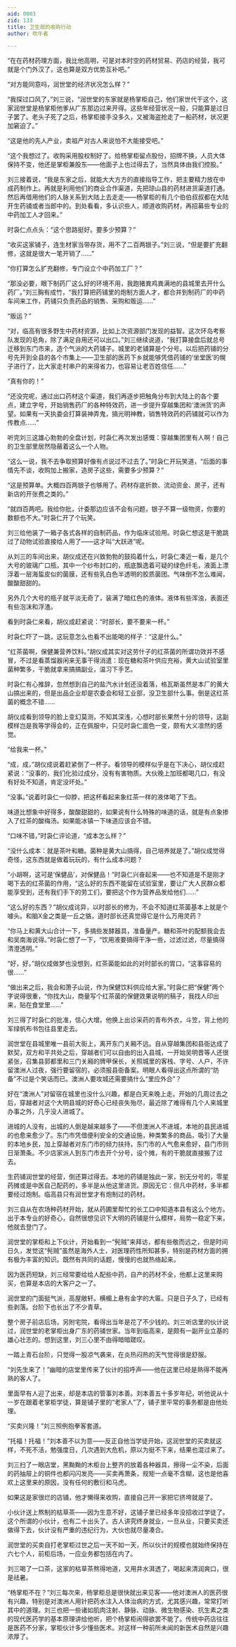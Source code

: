 ```yaml
---
aid: 0003
zid: 133
title: 卫生部的收购行动
author: 吹牛者

---
```




  “在在药材药理方面，我比他高明，可是对本时空的药材贸易、药店的经营，我可就是个门外汉了，这也算是双方优势互补吧。”

  “对方能同意吗，润世堂的经济状况怎么样？”

  “我探过口风了，”刘三说，“润世堂的东家就是杨掌柜自己，他们家世代干这个，这家润世堂是杨掌柜他爹从广东那边过来开得。这些年经营状况一般，只能算是过日子罢了。老头子死了之后，杨掌柜接手没多久，又被海盗抢走了一船药材，状况更加窘迫了。”

  “这是他的先人产业，卖祖产对古人来说怕不大能接受吧。”

  “这个我想过了。收购采用股权制好了。给杨掌柜留点股份，招牌不换，人员大体保持不变，他还是掌柜兼股东——他面子上也过得去了，当然具体由我们控股。”

  刘三接着说，“我是东家之后，就能大大方方的直接指导工作，把主要精力放在中成药制作上。再就是利用他们的商业合作渠道，先把琼山县的药材进货渠道打通。然后再借用他们的人脉关系到大陆上去走走——杨掌柜的有几个伯伯叔叔都在大陆开生药铺或者当郎中的。到处看看，多认识些人，顺道收购药材，再招募些专业的中药加工人才回来。”

  时袅仁点点头：“这个思路挺好。要多少预算？”

  “收买这家铺子，连生材家当带存货，用不了二百两银子。”刘三说，“但是要扩充翻修，这就是很大一笔开销了……”

  “你打算怎么扩充翻修，专门设立个中药加工厂？”

  “那没必要，眼下制药厂这么好的环境不用，我跑猪粪鸡粪满地的县城里去开什么药厂。”刘三胸有成竹，“我打算把药铺里的炮制方面人才，都合并到制药厂的中药车间来工作，药铺只负责药品的销售、采购和贩运……”

  “贩运？”

  “对，临高有很多野生中药材资源，比如上次资源部门发现的益智。这次环岛考察队发现的皂角，除了满足自用还可以出口。”刘三继续说道，“我打算接盘后就总号迁移到东门市来，造个气派的大药铺子。城里的老铺算是个分号。以后把药铺的分号先开到全县的各个市集上——卫生部的医药下乡就能够凭借药铺的‘坐堂医’的幌子进行了，比大家走村串户的来得省力，也容易让老百姓信任……”

  “真有你的！”

  “还没完呢，通过出口药材这个渠道，我们再逐步把触角分布到大陆上的各个要点，建立字号，开始销售药厂的各种特效药，进一步提升穿越集团和‘澳洲货’的声望。如果有一天执委会打算装神弄鬼，搞光明神教，销售特效药的药铺就可以作为传教点……”

  听完刘三这雄心勃勃的全盘计划，时袅仁再次发出感慨：穿越集团里有人啊！自己的卫生部里居然隐蔽着这么一个人物。

  “这么一说，我不去争取预算好像有点说过不过去了。”时袅仁开玩笑道，“后面的事情先不谈，收购加上搬家，造房子这些，需要多少预算？”

  “这是预算单。大概四百两银子也够用了。药材存底折款、流动资金、房子，还有新店的开张费之类的。”

  “就四百两吧。我给你批，计委那边应该不会有问题，银子不算一级物资，你要的数额也不大。”时袅仁开了个玩笑。

  刘三给他装了一箱子各式各样的自制药品，作为临床试验用。时袅仁想这是干脆跳过了动物试验直接给人用了——这才叫“大跃进”呢。

  从刘三的车间出来，胡仪成还在兴致勃勃的鼓捣着什么，时袅仁凑近一看，是几个大号的玻璃广口瓶，其中一个纱布封口的，瓶底飘逸着可疑的绿色纤毛，液面上漂浮着一层海蜇皮似的菌膜，还有些乳白色半透明的胶质菌团。气味倒不怎么难闻，酸酸甜甜的。

  另外几个大号的瓶子就平淡无奇了，装满了暗红色的液体。液体有些浑浊，表面还有些泡沫和浮渣。

  看到时袅仁来看，胡仪成赶紧说：“时部长，要不要来一杯。”

  时袅仁吓了一跳，这玩意怎么也看不出能喝的样子：“这是什么。”

  “红茶菌啊，保健兼营养饮料。”胡仪成其实对这劳什子的红茶菌的所谓功效并不感冒，不过是看蒸馏器闲来无事干得消遣：现在糖和茶叶供应充裕，黄大山试验室里菌种繁多，干脆就拿来搞搞副业，温习下手艺。

  时袅仁有心推辞，忽然想到自己的盐汽水计划还没着落，格瓦斯虽然是本厂的黄大山搞出来的，但是出品企业却是农委会和轻工业部，没卫生部什么事。倒是这红茶菌的概念不错……

  胡仪成看到领导的脸上变幻莫测，不知其深浅，心想时部长果然十分的领导，这副模样岂是我等学得会的，正在佩服中，只见时袅仁面色一变，颇有大义凛然的感觉。

  “给我来一杯。”

  “成，成，”胡仪成说着赶紧倒了一杯子。看领导的模样似乎是在下决心，胡仪成赶紧说：“没事的，我们化验过成分，没有有害物质。大伙晚上加班都喝几口，有没有好处不知道，肯定没坏处。”

  “没事。”说着时袅仁一仰脖，把这杯看起来象红茶一样的液体喝了下去。

  味道比想象中好得多，酸酸甜甜的，如果说有什么特殊的味道的话，就是有点象掺入了红茶的酸梅汤。如果能冰镇一下味道应该会不错。

  “口味不错，”时袅仁评论道，“成本怎么样？”

  “没什么成本：就是茶叶和糖。菌种是黄大山搞得，自己培养就是了。”胡仪成觉得奇怪，这东西就是做着玩玩的，有什么成本问题？

  “小胡啊，这可是‘保健品’，对保健品！”时袅仁兴奋起来——也不知道是不是刚才喝下去的红茶菌的作用，“这么好的东西不能留在试验室里，要让广大人民群众都能享受到，还有我们手下的劳工们，要把这个作为营养品发给他们……”

  “这么好的东西？”胡仪成诧异，以时部长的修为，不会不知道红茶菌基本上就是个噱头。和脑X金之类是一丘之貉，道时部长还真觉得它是什么万用灵药？

  “你马上和黄大山合计一下，多搞些发酵器具，准备量产。糖和茶叶的配额我会去和吴南海说得。”时袅仁想了一下，“饮用液要搞得干净一些，过滤过滤，尽量搞得清澄透明。”

  “好，好。”胡仪成做梦也没想到，红茶菌能如此的对时部长的胃口，“这事容易的很……”

  “做出来之后，我会和萧子山说，作为保健饮料供应给大家。”时袅仁把“保健”两个字说得很重，“你找大山，商量写个红茶菌的保健效果说明的稿子，我找人印出来，贴在食堂里……”

  刘三得了时袅仁的批准，信心大增。他换上出诊采药的青布外衣，斗笠，背上他的军绿帆布书包往县里走去。

  润世堂在县城里唯一县前大街上，离开东门关厢不远。自从穿越集团和县衙达成了默契，双方和平共处之后，穿越者们可以自由的出入县城，一开始吴明晋等人还很紧张，召集县郭都里和三门关厢的牌甲保长，关照城里的客栈、字号、人户，不许留澳洲人过夜，强行要留宿的，必须报县衙备案。明眼人看得出这点所谓的“防备”不过是个笑话而已。澳洲人要攻城还需要搞什么“里应外合”？

  好在“澳洲人”对留宿在城里也没什么兴趣，都是白天来晚上走。开始的几周过去之后，穿越者对这个大明县城的好奇心已经丧失殆尽，最近除了难得有几个人来城里办事之外，几乎没人进城了。

  进城的人没有，出城的人倒是越来越多了——不但澳洲人不进城，本地的县民进城的也愈来愈少了。东门市凭借便利安全的交通设施，种类繁多的商品，吸引了大量的本地乡民，加上穿越者对东门市的倾力扶持，东门市的人气愈来愈好，县门市则日渐萧条。不少店家派人到东门市去开个分号，设个摊，有的干脆就直接搬了过去。

  生药铺润世堂的经营，倒还算过得去。本地的药铺是独此一家，别无分号的，零星药摊或是中医自己配药的，多半是从他这里进货。原因无它：但凡中药材，多半都要经过炮制。临高县只有润世堂才有炮制过的药材。

  刘三自从在农场种药材开始，就从药圃里帮忙的长工口中知道本县有这么个地方。出于本专业的好奇心，自然很想见识下大明的药铺是什么模样，局势一稳定下来，他就去登门了。

  润世堂的掌柜和上下伙计，开始看到一“髡贼”来拜访，都有些敬而远之，但是时间日久，发觉这“髡贼”虽然是海外人士，对医理药性所知甚多，特别是药材方面的拥有极为丰富的知识。既然有共同的话题，慢慢的也就热络起来。

  因为医药短缺，刘三经常要给给人配些中药，自产的药材不全，他都上这里来购买，也算是本店的大客户之一了。

  润世堂的门面挺气派，高屋敞轩。横楣上悬有金字的大匾。只是日子久了，已经有些剥落。台阶下也长出了不少青草。

  整个房子前店后场，另附宅院，看得出当年是花了不少钱的。刘三听店里的伙计说过，润世堂的老掌柜出身广东的药铺世家。当年到临高来，是颇有一副开业立基的雄心壮志的。想到这里，刘三心里不由得暗暗蹉叹。

  一踏上青石台阶，只觉得一股凉气袭来，在炎热闷热的天气觉得很是舒服。

  “刘先生来了！”幽暗的店堂里传来了伙计的招呼声——他在这里已经是熟得不能再熟的客人了。

  里面早有人迎了出来，却是本店的管事刘本善。刘本善五十多岁年纪，听他说从十一岁在跟着老掌柜学徒，算是铺子里的“老家人”了，铺子里平常的事务都是由他处理。

  “买卖兴隆！”刘三照例抱拳客套道。

  “托福！托福！”刘本善不以为意——反正自他当学徒开始，这润世堂的买卖就这样，不死不活，勉强度日，几次遇到大危机，原以为挺不下来，结果也混过来了。

  刘三扫了一眼店堂，黑黝黝的木柜台上整齐的放着各种器具，擦得一尘不染，后面的药抽屉上的铜件也都闪闪发亮——买卖再萧条，规矩一点毫不含糊，这也是他喜欢上这里来的原因，没有任何的敷衍和马虎。

  如果这是家很烂的店铺，他才懒得来收购，直接自己开一家把它挤垮就是了。

  小伙计送上熬制的枯草茶——因为生意不好，这铺子里已经多年没招收过学徒了。这个所谓的小伙计，也有二十出头了。古人讲究终身就业，一旦从业，只要买卖还做得下去，伙计没有严重的违纪行为，大伙也就尽量凑合。

  润世堂的买卖自打老掌柜过世之后一天不如一天，所以伙计的规模也就始终保持在六七个人，前柜后场，一应业务都包括在内了。

  刘三喝了一口茶，这家的枯草茶熬得地道，又用井水湃透了，喝起来清润爽口，很是祛暑。

  “杨掌柜不在？”刘三每次来，杨掌柜总是很快就出来见客——他对澳洲人的医药很有兴趣，特别是对澳洲人用针把药水注入人体治病的方式，尤其感兴趣，常常打听其中的道理。刘三也把一些诸如肌肉注射、静脉、动脉、微生物感染、抗生素之类的现代医药学的基本原理讲给他听，把个杨掌柜闹得欲罢不能了。传统中药店往往是医药不分家，掌柜伙计多少懂些医术。对这样一种前所未闻的新医术自然是兴趣浓厚了。



